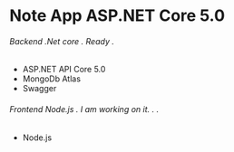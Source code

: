 # Note App ASP.NET Core 5.0


###### Backend .Net core  . Ready .
* ASP.NET API Core 5.0
* MongoDb Atlas
* Swagger

###### Frontend Node.js . I am working on it. . .
* Node.js
